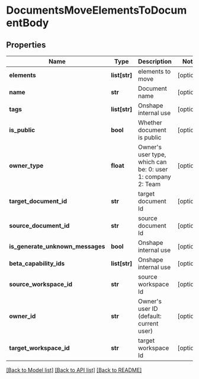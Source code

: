 # DocumentsMoveElementsToDocumentBody

## Properties
Name | Type | Description | Notes
------------ | ------------- | ------------- | -------------
**elements** | **list[str]** | elements to move | [optional] 
**name** | **str** | Document name | [optional] 
**tags** | **list[str]** | Onshape internal use | [optional] 
**is_public** | **bool** | Whether document is public | [optional] 
**owner_type** | **float** | Owner&#39;s user type, which can be: 0: user 1: company 2: Team | [optional] 
**target_document_id** | **str** | target document Id | [optional] 
**source_document_id** | **str** | source document Id | [optional] 
**is_generate_unknown_messages** | **bool** | Onshape internal use | [optional] 
**beta_capability_ids** | **list[str]** | Onshape internal use | [optional] 
**source_workspace_id** | **str** | source workspace Id | [optional] 
**owner_id** | **str** | Owner&#39;s user ID (default: current user) | [optional] 
**target_workspace_id** | **str** | target workspace Id | [optional] 

[[Back to Model list]](../README.md#documentation-for-models) [[Back to API list]](../README.md#documentation-for-api-endpoints) [[Back to README]](../README.md)


